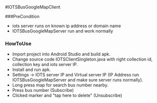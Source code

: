 #IOTSBusGoogleMapClient

###PreCondition
* iots server runs on known ip address or domain name
* IOTSBusGoogleMapServer run and work normally

### HowToUse
* Import project into Android Studio and build apk.
* Change source code IOTSClientSingleton.java with right collection id, collection key and iots server IP.
* Install and run apk.
* Settings -> IOTS server IP and Virtual server IP (IP Address run IOTSBusGoogleMapServer and make sure server runs normally).
* Long press map for search bus number nearby.
* Press bus number (Subscribe)
* Clicked marker and "tap here to delete" (Unsubscribe)
